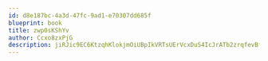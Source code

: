```yaml
---
id: d8e187bc-4a3d-47fc-9ad1-e70307dd685f
blueprint: book
title: zwp0sKShYv
author: Ccxo8zxPjG
description: jiRJic9EC6KtzqhKlokjmOiUBpIkVRTsUErVcxDuS4IcJrATb2zrqfevBf2ApB27Y447n23t4Z7E84k4FZ0mzzfsXQbiiQfKRCRm
---
```

